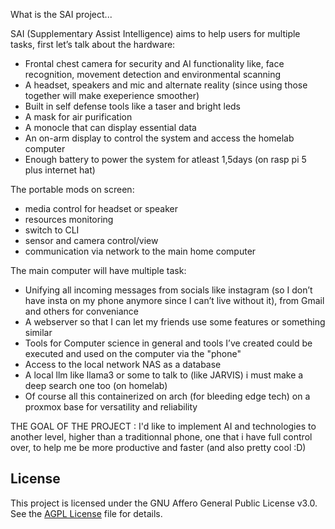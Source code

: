 What is the SAI project...

SAI (Supplementary Assist Intelligence) aims to help users for multiple tasks, first let’s talk about the hardware:
  - Frontal chest camera for security and AI functionality like, face recognition, movement detection and environmental scanning
  - A headset, speakers and mic and alternate reality (since using those together will make exeperience smoother)
  - Built in self defense tools like a taser and bright leds
  - A mask for air purification
  - A monocle that can display essential data
  - An on-arm display to control the system and access the homelab computer
  - Enough battery to power the system for atleast 1,5days (on rasp pi 5 plus internet hat)

The portable mods on screen:
  - media control for headset or speaker
  - resources monitoring
  - switch to CLI
  - sensor and camera control/view
  - communication via network to the main home computer

The main computer will have multiple task:
  - Unifying all incoming messages from socials like instagram (so I don’t have insta on my phone anymore since I can’t live without it), from Gmail and others for conveniance
  - A webserver so that I can let my friends use some features or something similar
  - Tools for Computer science in general and tools I’ve created could be executed and used on the computer via the "phone"
  - Access to the local network NAS as a database
  - A local llm like llama3 or some to talk to (like JARVIS) i must make a deep search one too (on homelab)
  - Of course all this containerized on arch (for bleeding edge tech) on a proxmox base for versatility and reliability

THE GOAL OF THE PROJECT : 
I'd like to implement AI and technologies to another level, higher than a traditionnal phone, one that i have full control over, to help me be more productive and faster (and also pretty cool :D)

## License

This project is licensed under the GNU Affero General Public License v3.0. See the [AGPL License]([LICENSE](https://www.gnu.org/licenses/agpl-3.0.txt)) file for details.
